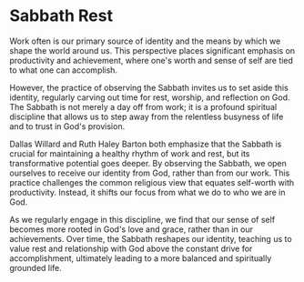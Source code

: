 # Sabbath Rest

Work often is our primary source of identity and the means by which we shape the world around us. This perspective
places significant emphasis on productivity and achievement, where one's worth and sense of self are tied to what one
can accomplish. 

However, the practice of observing the Sabbath invites us to set aside this identity, regularly carving out time for
rest, worship, and reflection on God. The Sabbath is not merely a day off from work; it is a profound spiritual
discipline that allows us to step away from the relentless busyness of life and to trust in God's provision. 

Dallas Willard and Ruth Haley Barton both emphasize that the Sabbath is crucial for maintaining a healthy rhythm of work
and rest, but its transformative potential goes deeper. By observing the Sabbath, we open ourselves to receive our
identity from God, rather than from our work. This practice challenges the common religious view that equates self-worth
with productivity. Instead, it shifts our focus from what we do to who we are in God. 

As we regularly engage in this discipline, we find that our sense of self becomes more rooted in God's love and grace,
rather than in our achievements. Over time, the Sabbath reshapes our identity, teaching us to value rest and
relationship with God above the constant drive for accomplishment, ultimately leading to a more balanced and spiritually
grounded life.